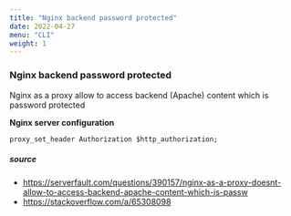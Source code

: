 ```yaml
---
title: "Nginx backend password protected"
date: 2022-04-27
menu: "CLI"
weight: 1 
---
```

### Nginx backend password protected
Nginx as a proxy allow to access backend (Apache) content which is password protected

**Nginx server configuration**
```
proxy_set_header Authorization $http_authorization;
```


##### source
* https://serverfault.com/questions/390157/nginx-as-a-proxy-doesnt-allow-to-access-backend-apache-content-which-is-passw
* https://stackoverflow.com/a/65308098